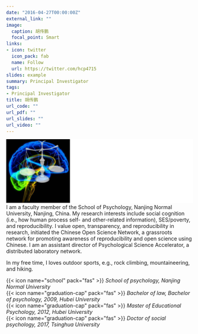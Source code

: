 ```yaml
---
date: "2016-04-27T00:00:00Z"
external_link: ""
image:
  caption: 胡传鹏
  focal_point: Smart
links:
- icon: twitter
  icon_pack: fab
  name: Follow
  url: https://twitter.com/hcp4715
slides: example
summary: Principal Investigator
tags:
- Principal Investigator
title: 胡传鹏
url_code: ""
url_pdf: ""
url_slides: ""
url_video: ""
---
```

![](images/hcp1.png)
I am a faculty member of the School of Psychology, Nanjing Normal University, Nanjing, China. My research interests include social cognition (i.e., how human process self- and other-related information), SES/poverty, and reproducibility. I value open, transparency, and reproducibility in research, initiated the Chinese Open Science Network, a grassroots network for promoting awareness of reproducibility and open science using Chinese. I am an assistant director of Psychological Science Accelerator, a distributed laboratory network.  

In my free time, I loves outdoor sports, e.g., rock climbing, mountaineering, and hiking.  

{{< icon name="school" pack="fas" >}} _School of psychology, Nanjing Normal University_  
{{< icon name="graduation-cap" pack="fas" >}} _Bachelor of law, Bachelor of psychology, 2009, Hubei University_  
{{< icon name="graduation-cap" pack="fas" >}} _Master of Educational Psychology, 2012, Hubei University_  
{{< icon name="graduation-cap" pack="fas" >}} _Doctor of social psychology, 2017, Tsinghua University_  

